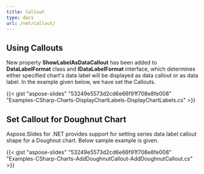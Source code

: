 ```yaml
---
title: Callout
type: docs
url: /net/callout/
---
```


## **Using Callouts**
New property **ShowLabelAsDataCallout** has been added to **DataLabelFormat** class and **IDataLabelFormat** interface, which determines either specified chart's data label will be displayed as data callout or as data label. In the example given below, we have set the Callouts.

{{< gist "aspose-slides" "53249e5573d2cd6e66f91f708e8fe008" "Examples-CSharp-Charts-DisplayChartLabels-DisplayChartLabels.cs" >}}

## **Set Callout for Doughnut Chart**
Aspose.Slides for .NET provides support for setting series data label callout shape for a Doughnut chart. Below sample example is given. 

{{< gist "aspose-slides" "53249e5573d2cd6e66f91f708e8fe008" "Examples-CSharp-Charts-AddDoughnutCallout-AddDoughnutCallout.cs" >}}

